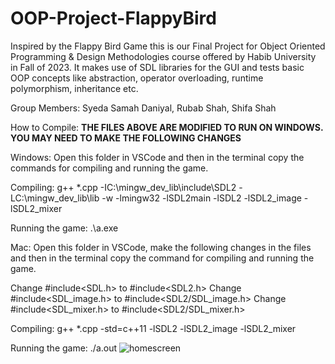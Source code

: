 # OOP-Project-FlappyBird
Inspired by the Flappy Bird Game this is our Final Project for Object Oriented Programming & Design Methodologies course offered by Habib University in Fall of 2023. It makes use of SDL libraries for the GUI and tests basic OOP concepts like abstraction, operator overloading, runtime polymorphism, inheritance etc.

Group Members: Syeda Samah Daniyal, Rubab Shah, Shifa Shah

How to Compile:
**THE FILES ABOVE ARE MODIFIED TO RUN ON WINDOWS. YOU MAY NEED TO MAKE THE FOLLOWING CHANGES**

Windows:
Open this folder in VSCode and then in the terminal copy the commands for compiling and running the game.

Compiling:
g++ *.cpp -IC:\mingw_dev_lib\include\SDL2 -LC:\mingw_dev_lib\lib -w -lmingw32 -lSDL2main -lSDL2 -lSDL2_image -lSDL2_mixer

Running the game:
.\a.exe

Mac:
Open this folder in VSCode, make the following changes in the files and then in the terminal copy the command for compiling and running the game.

Change #include<SDL.h> to #include<SDL2.h> 
Change #include<SDL_image.h> to #include<SDL2/SDL_image.h>
Change #include<SDL_mixer.h> to #include<SDL2/SDL_mixer.h>

Compiling:
g++ *.cpp -std=c++11 -lSDL2 -lSDL2_image -lSDL2_mixer

Running the game:
./a.out
![homescreen](https://github.com/samahdaniyal/OOP-Project-FlappyBird/assets/122165292/7c209e36-9a5a-48ad-ba42-76ea9a29206d)
